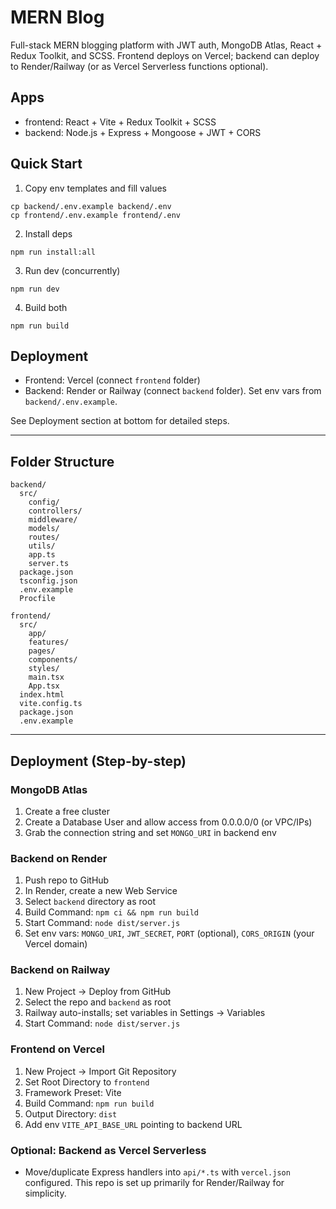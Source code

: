 # MERN Blog 

Full-stack MERN blogging platform with JWT auth, MongoDB Atlas, React + Redux Toolkit, and SCSS. Frontend deploys on Vercel; backend can deploy to Render/Railway (or as Vercel Serverless functions optional).

## Apps
- frontend: React + Vite + Redux Toolkit + SCSS
- backend: Node.js + Express + Mongoose + JWT + CORS

## Quick Start

1) Copy env templates and fill values

```
cp backend/.env.example backend/.env
cp frontend/.env.example frontend/.env
```

2) Install deps

```
npm run install:all
```

3) Run dev (concurrently)

```
npm run dev
```

4) Build both

```
npm run build
```

## Deployment
- Frontend: Vercel (connect `frontend` folder)
- Backend: Render or Railway (connect `backend` folder). Set env vars from `backend/.env.example`.

See Deployment section at bottom for detailed steps.

---

## Folder Structure

```
backend/
  src/
    config/
    controllers/
    middleware/
    models/
    routes/
    utils/
    app.ts
    server.ts
  package.json
  tsconfig.json
  .env.example
  Procfile

frontend/
  src/
    app/
    features/
    pages/
    components/
    styles/
    main.tsx
    App.tsx
  index.html
  vite.config.ts
  package.json
  .env.example
```

---

## Deployment (Step-by-step)

### MongoDB Atlas
1. Create a free cluster
2. Create a Database User and allow access from 0.0.0.0/0 (or VPC/IPs)
3. Grab the connection string and set `MONGO_URI` in backend env

### Backend on Render
1. Push repo to GitHub
2. In Render, create a new Web Service
3. Select `backend` directory as root
4. Build Command: `npm ci && npm run build`
5. Start Command: `node dist/server.js`
6. Set env vars: `MONGO_URI`, `JWT_SECRET`, `PORT` (optional), `CORS_ORIGIN` (your Vercel domain)

### Backend on Railway
1. New Project -> Deploy from GitHub
2. Select the repo and `backend` as root
3. Railway auto-installs; set variables in Settings -> Variables
4. Start Command: `node dist/server.js`

### Frontend on Vercel
1. New Project -> Import Git Repository
2. Set Root Directory to `frontend`
3. Framework Preset: Vite
4. Build Command: `npm run build`
5. Output Directory: `dist`
6. Add env `VITE_API_BASE_URL` pointing to backend URL

### Optional: Backend as Vercel Serverless
- Move/duplicate Express handlers into `api/*.ts` with `vercel.json` configured. This repo is set up primarily for Render/Railway for simplicity.


